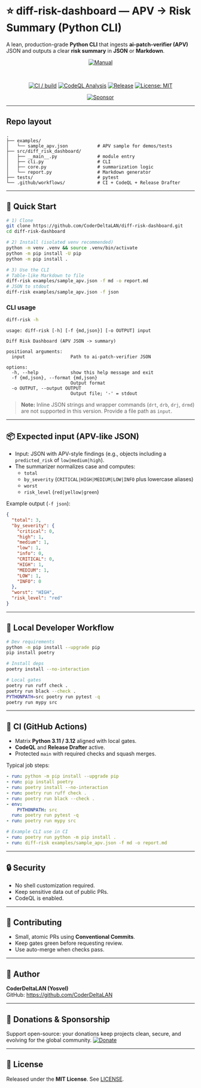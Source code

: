 # ⭐ diff-risk-dashboard — APV → Risk Summary (Python CLI)

A lean, production-grade **Python CLI** that ingests **ai-patch-verifier (APV)** JSON and outputs a clear **risk summary** in **JSON** or **Markdown**.

<div align="center">

[![Manual](https://img.shields.io/badge/Manual-User%20Guide-blue?style=for-the-badge)](docs/MANUAL.md)

<br/>

[![CI / build](https://github.com/CoderDeltaLAN/diff-risk-dashboard/actions/workflows/build.yml/badge.svg?branch=main)](https://github.com/CoderDeltaLAN/diff-risk-dashboard/actions/workflows/build.yml)
[![CodeQL Analysis](https://github.com/CoderDeltaLAN/diff-risk-dashboard/actions/workflows/codeql.yml/badge.svg?branch=main)](https://github.com/CoderDeltaLAN/diff-risk-dashboard/actions/workflows/codeql.yml)
[![Release](https://img.shields.io/github/v/release/CoderDeltaLAN/diff-risk-dashboard?display_name=tag)](https://github.com/CoderDeltaLAN/diff-risk-dashboard/releases)
[![License: MIT](https://img.shields.io/badge/License-MIT-blue.svg)](LICENSE)

[![Sponsor](https://img.shields.io/github/sponsors/CoderDeltaLAN?style=for-the-badge&label=Sponsor)](https://github.com/sponsors/CoderDeltaLAN)
</div>

---
## Repo layout

```text
.
├── examples/
│   └── sample_apv.json           # APV sample for demos/tests
├── src/diff_risk_dashboard/
│   ├── __main__.py               # module entry
│   ├── cli.py                    # CLI
│   ├── core.py                   # summarization logic
│   └── report.py                 # Markdown generator
├── tests/                        # pytest
└── .github/workflows/            # CI + CodeQL + Release Drafter
```

---

## 🚀 Quick Start

```bash
# 1) Clone
git clone https://github.com/CoderDeltaLAN/diff-risk-dashboard.git
cd diff-risk-dashboard

# 2) Install (isolated venv recommended)
python -m venv .venv && source .venv/bin/activate
python -m pip install -U pip
python -m pip install .

# 3) Use the CLI
# Table-like Markdown to file
diff-risk examples/sample_apv.json -f md -o report.md
# JSON to stdout
diff-risk examples/sample_apv.json -f json
```

### CLI usage

```bash
diff-risk -h
```

```
usage: diff-risk [-h] [-f {md,json}] [-o OUTPUT] input

Diff Risk Dashboard (APV JSON -> summary)

positional arguments:
  input                 Path to ai-patch-verifier JSON

options:
  -h, --help            show this help message and exit
  -f {md,json}, --format {md,json}
                        Output format
  -o OUTPUT, --output OUTPUT
                        Output file; '-' = stdout
```

> **Note:** Inline JSON strings and wrapper commands (`drt`, `drb`, `drj`, `drmd`) are not supported in this version. Provide a file path as `input`.

---

## 📦 Expected input (APV-like JSON)

- Input: JSON with APV-style findings (e.g., objects including a `predicted_risk` of `low|medium|high`).  
- The summarizer normalizes case and computes:
  - `total`
  - `by_severity` (`CRITICAL|HIGH|MEDIUM|LOW|INFO` plus lowercase aliases)
  - `worst`
  - `risk_level` (`red|yellow|green`)

Example output (`-f json`):

```json
{
  "total": 3,
  "by_severity": {
    "critical": 0,
    "high": 1,
    "medium": 1,
    "low": 1,
    "info": 0,
    "CRITICAL": 0,
    "HIGH": 1,
    "MEDIUM": 1,
    "LOW": 1,
    "INFO": 0
  },
  "worst": "HIGH",
  "risk_level": "red"
}
```

---

## 🧪 Local Developer Workflow

```bash
# Dev requirements
python -m pip install --upgrade pip
pip install poetry

# Install deps
poetry install --no-interaction

# Local gates
poetry run ruff check .
poetry run black --check .
PYTHONPATH=src poetry run pytest -q
poetry run mypy src
```

---

## 🔧 CI (GitHub Actions)

- Matrix **Python 3.11 / 3.12** aligned with local gates.
- **CodeQL** and **Release Drafter** active.
- Protected `main` with required checks and squash merges.

Typical job steps:

```yaml
- run: python -m pip install --upgrade pip
- run: pip install poetry
- run: poetry install --no-interaction
- run: poetry run ruff check .
- run: poetry run black --check .
- env:
    PYTHONPATH: src
  run: poetry run pytest -q
- run: poetry run mypy src

# Example CLI use in CI
- run: poetry run python -m pip install .
- run: diff-risk examples/sample_apv.json -f md -o report.md
```

---

## 🔒 Security

- No shell customization required.
- Keep sensitive data out of public PRs.
- CodeQL is enabled.

---

## 🙌 Contributing

- Small, atomic PRs using **Conventional Commits**.
- Keep gates green before requesting review.
- Use auto-merge when checks pass.

---

## 👤 Author

**CoderDeltaLAN (Yosvel)**  
GitHub: https://github.com/CoderDeltaLAN

---

## 💚 Donations & Sponsorship

Support open-source: your donations keep projects clean, secure, and evolving for the global community.
[![Donate](https://img.shields.io/badge/Donate-PayPal-0070ba?logo=paypal&logoColor=white)](https://www.paypal.com/donate/?hosted_button_id=YVENCBNCZWVPW)

---

## 📄 License

Released under the **MIT License**. See [LICENSE](LICENSE).
